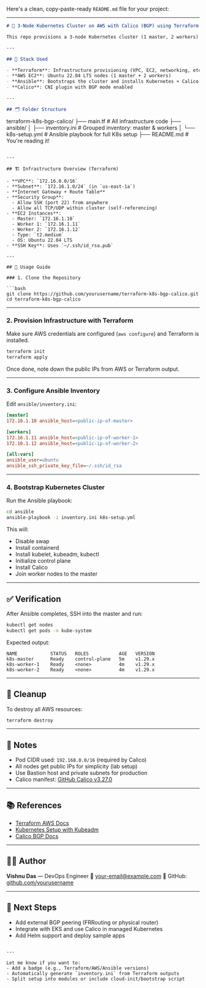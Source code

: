 Here's a clean, copy-paste-ready `README.md` file for your project:

---

```markdown
# 🚀 3-Node Kubernetes Cluster on AWS with Calico (BGP) using Terraform & Ansible

This repo provisions a 3-node Kubernetes cluster (1 master, 2 workers) on AWS in a **single availability zone** using **Terraform** and **Ansible**. The cluster uses **Calico** for networking with **BGP** enabled.

---

## 🔧 Stack Used

- **Terraform**: Infrastructure provisioning (VPC, EC2, networking, etc.)
- **AWS EC2**: Ubuntu 22.04 LTS nodes (1 master + 2 workers)
- **Ansible**: Bootstraps the cluster and installs Kubernetes + Calico
- **Calico**: CNI plugin with BGP mode enabled

---

## 🗂️ Folder Structure

```

terraform-k8s-bgp-calico/
├── main.tf                 # All infrastructure code
├── ansible/
│   ├── inventory.ini       # Grouped inventory: master & workers
│   └── k8s-setup.yml       # Ansible playbook for full K8s setup
├── README.md               # You're reading it!

````

---

## 🏗️ Infrastructure Overview (Terraform)

- **VPC**: `172.16.0.0/16`
- **Subnet**: `172.16.1.0/24` (in `us-east-1a`)
- **Internet Gateway + Route Table**
- **Security Group**:
  - Allow SSH (port 22) from anywhere
  - Allow all TCP/UDP within cluster (self-referencing)
- **EC2 Instances**:
  - Master: `172.16.1.10`
  - Worker 1: `172.16.1.11`
  - Worker 2: `172.16.1.12`
  - Type: `t2.medium`
  - OS: Ubuntu 22.04 LTS
- **SSH Key**: Uses `~/.ssh/id_rsa.pub`

---

## 🚀 Usage Guide

### 1. Clone the Repository

```bash
git clone https://github.com/yourusername/terraform-k8s-bgp-calico.git
cd terraform-k8s-bgp-calico
````

---

### 2. Provision Infrastructure with Terraform

Make sure AWS credentials are configured (`aws configure`) and Terraform is installed.

```bash
terraform init
terraform apply
```

Once done, note down the public IPs from AWS or Terraform output.

---

### 3. Configure Ansible Inventory

Edit `ansible/inventory.ini`:

```ini
[master]
172.16.1.10 ansible_host=<public-ip-of-master>

[workers]
172.16.1.11 ansible_host=<public-ip-of-worker-1>
172.16.1.12 ansible_host=<public-ip-of-worker-2>

[all:vars]
ansible_user=ubuntu
ansible_ssh_private_key_file=~/.ssh/id_rsa
```

---

### 4. Bootstrap Kubernetes Cluster

Run the Ansible playbook:

```bash
cd ansible
ansible-playbook -i inventory.ini k8s-setup.yml
```

This will:

* Disable swap
* Install containerd
* Install kubelet, kubeadm, kubectl
* Initialize control plane
* Install Calico
* Join worker nodes to the master

---

## ✅ Verification

After Ansible completes, SSH into the master and run:

```bash
kubectl get nodes
kubectl get pods -n kube-system
```

Expected output:

```
NAME            STATUS   ROLES           AGE   VERSION
k8s-master      Ready    control-plane   5m    v1.29.x
k8s-worker-1    Ready    <none>          4m    v1.29.x
k8s-worker-2    Ready    <none>          4m    v1.29.x
```

---

## 🧼 Cleanup

To destroy all AWS resources:

```bash
terraform destroy
```

---

## 📌 Notes

* Pod CIDR used: `192.168.0.0/16` (required by Calico)
* All nodes get public IPs for simplicity (lab setup)
* Use Bastion host and private subnets for production
* Calico manifest: [GitHub Calico v3.27.0](https://raw.githubusercontent.com/projectcalico/calico/v3.27.0/manifests/calico.yaml)

---

## 📚 References

* [Terraform AWS Docs](https://registry.terraform.io/providers/hashicorp/aws/latest/docs)
* [Kubernetes Setup with Kubeadm](https://kubernetes.io/docs/setup/production-environment/tools/kubeadm/)
* [Calico BGP Docs](https://docs.tigera.io/calico/latest/networking/bgp/bgp)

---

## 👨‍💻 Author

**Vishnu Das** — DevOps Engineer
📧 [your-email@example.com](mailto:your-email@example.com)
🔗 GitHub: [github.com/yourusername](https://github.com/yourusername)

---

## 🏁 Next Steps

* Add external BGP peering (FRRouting or physical router)
* Integrate with EKS and use Calico in managed Kubernetes
* Add Helm support and deploy sample apps

```

---

Let me know if you want to:
- Add a badge (e.g., Terraform/AWS/Ansible versions)
- Automatically generate `inventory.ini` from Terraform outputs
- Split setup into modules or include cloud-init/bootstrap script
```

